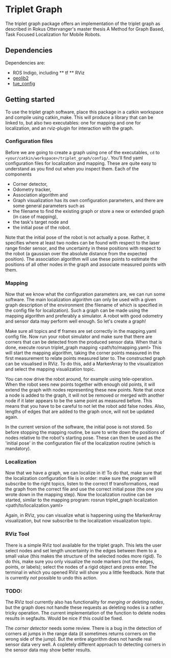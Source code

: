 # Triplet Graph
The triplet graph package offers an implementation of the triplet graph as described in Rokus Ottervanger's master thesis A Method for Graph Based, Task Focused Localization for Mobile Robots.

## Dependencies
Dependencies are:
* ROS Indigo, including
** tf
** RViz
* [geolib2](https://github.com/tue-robotics/geolib2)
* [tue_config](https://github.com/tue-robotics/tue_config)

## Getting started
To use the triplet graph software, place this package in a catkin workspace and compile using catkin_make. This will produce a library that can be linked to, but also two executables: one for mapping and one for localization, and an rviz-plugin for interaction with the graph.

### Configuration files
Before we are going to create a graph using one of the executables, `cd` to  `<your/catkin/workspace>/triplet_graph/config/`. You'll find yaml configuration files for localization and mapping. These are quite easy to understand as you find out when you inspect them. Each of the components 
* Corner detector,
* Odometry tracker,
* Association algorithm and
* Graph visualization
has its own configuration parameters, and there are some general parameters such as 
* the filename to find the existing graph or store a new or extended graph (in case of mapping), 
* the task's target node and 
* the initial pose of the robot.

Note that the initial pose of the robot is not actually a pose. Rather, it specifies where at least two nodes can be found with respect to the laser range finder sensor, and the uncertainty in these positions with respect to the robot (a gaussian over the absolute distance from the expected position). The association algorithm will use these points to estimate the positions of all other nodes in the graph and associate measured points with them. 

### Mapping
Now that we know what the configuration parameters are, we can run some software. The main localization algorithm can only be used with a given graph description of the environment (the filename of which is specified in the config file for localization). Such a graph can be made using the mapping algorithm and preferably a simulator. A robot with good odometry and sensor data may perform well enough. So let's create a graph!

Make sure all topics and tf frames are set correctly in the mapping.yaml config file. Now run your robot simulator and make sure that there are corners that can be detected from the produced sensor data. When that is done, execute
    rosrun triplet_graph mapping <path/to/mapping.yaml>
This will start the mapping algorithm, taking the corner points measured in the first measurement to relate points measured later to. The constructed graph can be visualised in RViz. To do this, add a MarkerArray to the visualization and select the mapping visualization topic. 

You can now drive the robot around, for example using tele-operation. When the robot sees new points together with enough old points, it will extend the graph with nodes representing these new points. Note that once a node is added to the graph, it will not be removed or merged with another node if it later appears to be the same point as measured before. This means that you have to be careful to not let the robot add false nodes. Also, lengths of edges that are added to the graph once, will not be updated again.

In the current version of the software, the initial pose is not stored. So before stopping the mapping routine, be sure to write down the positions of nodes relative to the robot's starting pose. These can then be used as the 'initial pose' in the configuration file of the localization routine (which is mandatory).

### Localization
Now that we have a graph, we can localize in it! To do that, make sure that the localization configuration file is in order: make sure the program will subscribe to the right topics, listen to the correct tf transformations, read the graph from the correct file and use the correct initial pose (the one you wrote down in the mapping step). Now the localization routine can be started, similar to the mapping program:
    rosrun triplet_graph localization <path/to/localization.yaml>

Again, in RViz, you can visualize what is happening using the MarkerArray visualization, but now subscribe to the localization visualization topic.

### RViz Tool
There is a simple RViz tool available for the triplet graph. This lets the user select nodes and set length uncertainty in the edges between them to a small value (this makes the structure of the selected nodes more rigid). To do this, make sure you only visualize the node markers (not the edges, points, or labels); select the nodes of a rigid object and press enter. The terminal in which you opened RViz will show you a little feedback. Note that is currently *not* possible to undo this action. 

### TODO:
The RViz tool currently also has functionality for *merging or deleting nodes*, but the graph does not handle these requests as deleting nodes is a rather tricky operation. The current implementation of the function to delete nodes results in segfaults. Would be nice if this could be fixed.

The *corner detector* needs some review. There is a bug in the detection of corners at jumps in the range data (it sometimes returns corners on the wrong side of the jump). But the entire algorithm does not handle real sensor data very well. A copletely different approach to detecting corners in the sensor data may show better results.
